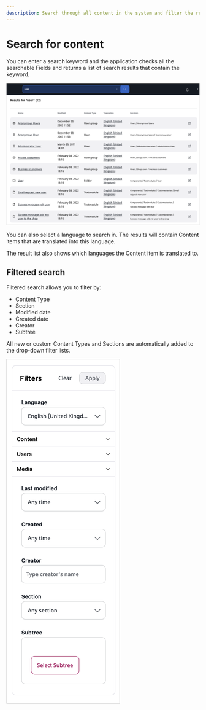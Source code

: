 ```yaml
---
description: Search through all content in the system and filter the results by different criteria.
---
```


# Search for content
You can enter a search keyword and the application checks all the searchable Fields and returns a list of search results that contain the keyword.

![Basic Search](img/basic_search.png)

You can also select a language to search in.
The results will contain Content items that are translated into this language.

The result list also shows which languages the Content item is translated to.

## Filtered search

Filtered search allows you to filter by:

 - Content Type
 - Section
 - Modified date
 - Created date
 - Creator
 - Subtree

All new or custom Content Types and Sections are automatically added to the drop-down filter lists.

![Filtered Search](img/filtered_search.png)
